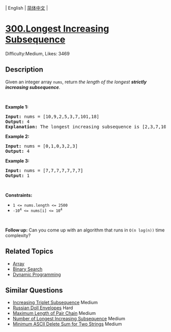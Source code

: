
| English | [简体中文](README.md) |

# [300.Longest Increasing Subsequence](https://leetcode.com/problems/longest-increasing-subsequence/)
Difficulty:Medium, Likes: 3469

## Description

<p>Given an integer array <code>nums</code>, return <em>the length of the longest <strong>strictly increasing </strong></em><span data-keyword="subsequence-array"><em><strong>subsequence</strong></em></span>.</p>

<p>&nbsp;</p>
<p><strong class="example">Example 1:</strong></p>

<pre>
<strong>Input:</strong> nums = [10,9,2,5,3,7,101,18]
<strong>Output:</strong> 4
<strong>Explanation:</strong> The longest increasing subsequence is [2,3,7,101], therefore the length is 4.
</pre>

<p><strong class="example">Example 2:</strong></p>

<pre>
<strong>Input:</strong> nums = [0,1,0,3,2,3]
<strong>Output:</strong> 4
</pre>

<p><strong class="example">Example 3:</strong></p>

<pre>
<strong>Input:</strong> nums = [7,7,7,7,7,7,7]
<strong>Output:</strong> 1
</pre>

<p>&nbsp;</p>
<p><strong>Constraints:</strong></p>

<ul>
	<li><code>1 &lt;= nums.length &lt;= 2500</code></li>
	<li><code>-10<sup>4</sup> &lt;= nums[i] &lt;= 10<sup>4</sup></code></li>
</ul>

<p>&nbsp;</p>
<p><b>Follow up:</b>&nbsp;Can you come up with an algorithm that runs in&nbsp;<code>O(n log(n))</code> time complexity?</p>


## Related Topics

- [Array](https://leetcode.com/tag/array/)
- [Binary Search](https://leetcode.com/tag/binary-search/)
- [Dynamic Programming](https://leetcode.com/tag/dynamic-programming/)

## Similar Questions

- [Increasing Triplet Subsequence](../increasing-triplet-subsequence/README_EN.md) Medium 
- [Russian Doll Envelopes](../russian-doll-envelopes/README_EN.md) Hard 
- [Maximum Length of Pair Chain](../maximum-length-of-pair-chain/README_EN.md) Medium 
- [Number of Longest Increasing Subsequence](../number-of-longest-increasing-subsequence/README_EN.md) Medium 
- [Minimum ASCII Delete Sum for Two Strings](../minimum-ascii-delete-sum-for-two-strings/README_EN.md) Medium 

